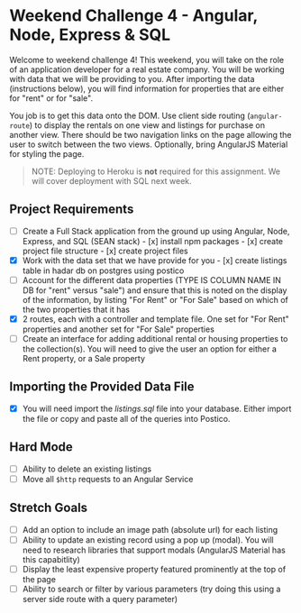 # Weekend Challenge 4 - Angular, Node, Express & SQL

Welcome to weekend challenge 4! This weekend, you will take on the role of an application developer for a real estate company. You will be working with data that we will be providing to you. After importing the data (instructions below), you will find information for properties that are either for "rent" or for "sale".

You job is to get this data onto the DOM. Use client side routing (`angular-route`) to display the rentals on one view and listings for purchase on another view. There should be two navigation links on the page allowing the user to switch between the two views. Optionally, bring AngularJS Material for styling the page.

> NOTE: Deploying to Heroku is **not** required for this assignment. We will cover deployment with SQL next week.

## Project Requirements

- [ ] Create a Full Stack application from the ground up using Angular, Node, Express, and SQL (SEAN stack)
      - [x] install npm packages
      - [x] create project file structure
      - [x] create project files
- [x] Work with the data set that we have provide for you
      - [x] create listings table in hadar db on postgres using postico
- [ ] Account for the different data properties (TYPE IS COLUMN NAME IN DB for "rent" versus "sale") and ensure that this is noted on the display of the information, by listing "For Rent" or "For Sale" based on which of the two properties that it has
- [x] 2 routes, each with a controller and template file. One set for "For Rent" properties and another set for "For Sale" properties
- [ ] Create an interface for adding additional rental or housing properties to the collection(s). You will need to give the user an option for either a Rent property, or a Sale property

## Importing the Provided Data File

- [x] You will need import the *listings.sql* file into your database. Either import the file or copy and paste all of the queries into Postico.


## Hard Mode

- [ ] Ability to delete an existing listings
- [ ] Move all `$http` requests to an Angular Service

## Stretch Goals

- [ ] Add an option to include an image path (absolute url) for each listing
- [ ] Ability to update an existing record using a pop up (modal). You will need to research libraries that support modals (AngularJS Material has this capabitlity)
- [ ] Display the least expensive property featured prominently at the top of the page
- [ ] Ability to search or filter by various parameters (try doing this using a server side route with a query parameter)
